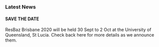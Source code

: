 ### Latest News

#### SAVE THE DATE
ResBaz Brisbane 2020 will be held 30 Sept to 2 Oct at the University of Queensland, St Lucia. Check back here for more details as we announce them. 
